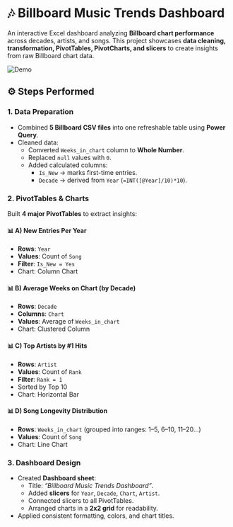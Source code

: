 # 🎶 Billboard Music Trends Dashboard

An interactive Excel dashboard analyzing **Billboard chart performance** across decades, artists, and songs. This project showcases **data cleaning, transformation, PivotTables, PivotCharts, and slicers** to create insights from raw Billboard chart data.

![Demo](https://github.com/user-attachments/assets/b7478bf8-c765-44c3-9188-1ba74ab7738b)

## ⚙️ Steps Performed

### 1. Data Preparation
- Combined **5 Billboard CSV files** into one refreshable table using **Power Query**.
- Cleaned data:
  - Converted `Weeks_in_chart` column to **Whole Number**.
  - Replaced `null` values with `0`.
  - Added calculated columns:
    - `Is_New` → marks first-time entries.
    - `Decade` → derived from `Year` (`=INT([@Year]/10)*10`).

### 2. PivotTables & Charts
Built **4 major PivotTables** to extract insights:

#### 📊 A) New Entries Per Year
- **Rows**: `Year`  
- **Values**: Count of `Song`  
- **Filter**: `Is_New = Yes`  
- Chart: Column Chart  

#### 📊 B) Average Weeks on Chart (by Decade)
- **Rows**: `Decade`  
- **Columns**: `Chart`  
- **Values**: Average of `Weeks_in_chart`  
- Chart: Clustered Column  

#### 📊 C) Top Artists by #1 Hits
- **Rows**: `Artist`  
- **Values**: Count of `Rank`  
- **Filter**: `Rank = 1`  
- Sorted by Top 10  
- Chart: Horizontal Bar  

#### 📊 D) Song Longevity Distribution
- **Rows**: `Weeks_in_chart` (grouped into ranges: 1–5, 6–10, 11–20…)  
- **Values**: Count of `Song`  
- Chart: Line Chart  

### 3. Dashboard Design
- Created **Dashboard sheet**:
  - Title: *“Billboard Music Trends Dashboard”*.
  - Added **slicers** for `Year`, `Decade`, `Chart`, `Artist`.
  - Connected slicers to all PivotTables.
  - Arranged charts in a **2x2 grid** for readability.
- Applied consistent formatting, colors, and chart titles.
